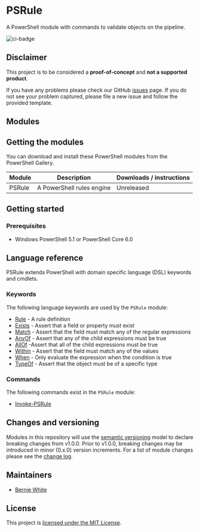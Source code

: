 # PSRule

A PowerShell module with commands to validate objects on the pipeline.

![ci-badge]

## Disclaimer

This project is to be considered a **proof-of-concept** and **not a supported product**.

If you have any problems please check our GitHub [issues](https://github.com/BernieWhite/PSRule/issues) page. If you do not see your problem captured, please file a new issue and follow the provided template.

## Modules

## Getting the modules

You can download and install these PowerShell modules from the PowerShell Gallery.

| Module     | Description | Downloads / instructions |
| ------     | ----------- | ------------------------ |
| PSRule     | A PowerShell rules engine | Unreleased |

## Getting started

### Prerequisites

- Windows PowerShell 5.1 or PowerShell Core 6.0

## Language reference

PSRule extends PowerShell with domain specific language (DSL) keywords and cmdlets.

### Keywords

The following language keywords are used by the `PSRule` module:

- [Rule](docs/keywords/PSRule/en-US/about_PSRule_Keywords.md#rule) - A rule definition
- [Exists](docs/keywords/PSRule/en-US/about_PSRule_Keywords.md#exists) - Assert that a field or property must exist
- [Match](docs/keywords/PSRule/en-US/about_PSRule_Keywords.md#match) - Assert that the field must match any of the regular expressions
- [AnyOf](docs/keywords/PSRule/en-US/about_PSRule_Keywords.md#anyof) - Assert that any of the child expressions must be true
- [AllOf](docs/keywords/PSRule/en-US/about_PSRule_Keywords.md#allof) -Assert that all of the child expressions must be true
- [Within](docs/keywords/PSRule/en-US/about_PSRule_Keywords.md#within) - Assert that the field must match any of the values
- [When](docs/keywords/PSRule/en-US/about_PSRule_Keywords.md#when) - Only evaluate the expression when the condition is true
- [TypeOf](docs/keywords/PSRule/en-US/about_PSRule_Keywords.md#typeof) - Assert that the object must be of a specific type

### Commands

The following commands exist in the `PSRule` module:

- [Invoke-PSRule](docs/commands/PSRule/en-US/Invoke-PSRule.md)

## Changes and versioning

Modules in this repository will use the [semantic versioning](http://semver.org/) model to declare breaking changes from v1.0.0. Prior to v1.0.0, breaking changes may be introduced in minor (0.x.0) version increments. For a list of module changes please see the [change log](CHANGELOG.md).

## Maintainers

- [Bernie White](https://github.com/BernieWhite)

## License

This project is [licensed under the MIT License](LICENSE).

[install]: docs/scenarios/install-instructions.md
[ci-badge]: https://bewhite.visualstudio.com/PSRule/_apis/build/status/PSRule-CI?branchName=master
[psg-psrule]: https://www.powershellgallery.com/packages/PSRule
